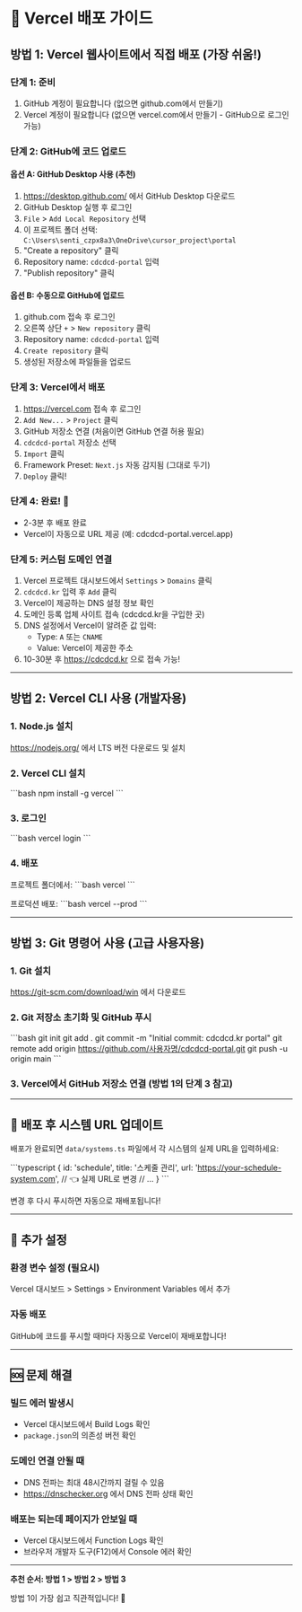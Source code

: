 # 🚀 Vercel 배포 가이드

## 방법 1: Vercel 웹사이트에서 직접 배포 (가장 쉬움!)

### 단계 1: 준비
1. GitHub 계정이 필요합니다 (없으면 github.com에서 만들기)
2. Vercel 계정이 필요합니다 (없으면 vercel.com에서 만들기 - GitHub으로 로그인 가능)

### 단계 2: GitHub에 코드 업로드

#### 옵션 A: GitHub Desktop 사용 (추천)
1. https://desktop.github.com/ 에서 GitHub Desktop 다운로드
2. GitHub Desktop 실행 후 로그인
3. `File` > `Add Local Repository` 선택
4. 이 프로젝트 폴더 선택: `C:\Users\senti_czpx8a3\OneDrive\cursor_project\portal`
5. "Create a repository" 클릭
6. Repository name: `cdcdcd-portal` 입력
7. "Publish repository" 클릭

#### 옵션 B: 수동으로 GitHub에 업로드
1. github.com 접속 후 로그인
2. 오른쪽 상단 `+` > `New repository` 클릭
3. Repository name: `cdcdcd-portal` 입력
4. `Create repository` 클릭
5. 생성된 저장소에 파일들을 업로드

### 단계 3: Vercel에서 배포
1. https://vercel.com 접속 후 로그인
2. `Add New...` > `Project` 클릭
3. GitHub 저장소 연결 (처음이면 GitHub 연결 허용 필요)
4. `cdcdcd-portal` 저장소 선택
5. `Import` 클릭
6. Framework Preset: `Next.js` 자동 감지됨 (그대로 두기)
7. `Deploy` 클릭!

### 단계 4: 완료! 🎉
- 2-3분 후 배포 완료
- Vercel이 자동으로 URL 제공 (예: cdcdcd-portal.vercel.app)

### 단계 5: 커스텀 도메인 연결
1. Vercel 프로젝트 대시보드에서 `Settings` > `Domains` 클릭
2. `cdcdcd.kr` 입력 후 `Add` 클릭
3. Vercel이 제공하는 DNS 설정 정보 확인
4. 도메인 등록 업체 사이트 접속 (cdcdcd.kr을 구입한 곳)
5. DNS 설정에서 Vercel이 알려준 값 입력:
   - Type: `A` 또는 `CNAME`
   - Value: Vercel이 제공한 주소
6. 10-30분 후 https://cdcdcd.kr 으로 접속 가능!

---

## 방법 2: Vercel CLI 사용 (개발자용)

### 1. Node.js 설치
https://nodejs.org/ 에서 LTS 버전 다운로드 및 설치

### 2. Vercel CLI 설치
\`\`\`bash
npm install -g vercel
\`\`\`

### 3. 로그인
\`\`\`bash
vercel login
\`\`\`

### 4. 배포
프로젝트 폴더에서:
\`\`\`bash
vercel
\`\`\`

프로덕션 배포:
\`\`\`bash
vercel --prod
\`\`\`

---

## 방법 3: Git 명령어 사용 (고급 사용자용)

### 1. Git 설치
https://git-scm.com/download/win 에서 다운로드

### 2. Git 저장소 초기화 및 GitHub 푸시
\`\`\`bash
git init
git add .
git commit -m "Initial commit: cdcdcd.kr portal"
git remote add origin https://github.com/사용자명/cdcdcd-portal.git
git push -u origin main
\`\`\`

### 3. Vercel에서 GitHub 저장소 연결 (방법 1의 단계 3 참고)

---

## 🔧 배포 후 시스템 URL 업데이트

배포가 완료되면 `data/systems.ts` 파일에서 각 시스템의 실제 URL을 입력하세요:

\`\`\`typescript
{
  id: 'schedule',
  title: '스케줄 관리',
  url: 'https://your-schedule-system.com', // 👈 실제 URL로 변경
  // ...
}
\`\`\`

변경 후 다시 푸시하면 자동으로 재배포됩니다!

---

## 📝 추가 설정

### 환경 변수 설정 (필요시)
Vercel 대시보드 > Settings > Environment Variables 에서 추가

### 자동 배포
GitHub에 코드를 푸시할 때마다 자동으로 Vercel이 재배포합니다!

---

## 🆘 문제 해결

### 빌드 에러 발생시
- Vercel 대시보드에서 Build Logs 확인
- `package.json`의 의존성 버전 확인

### 도메인 연결 안될 때
- DNS 전파는 최대 48시간까지 걸릴 수 있음
- https://dnschecker.org 에서 DNS 전파 상태 확인

### 배포는 되는데 페이지가 안보일 때
- Vercel 대시보드에서 Function Logs 확인
- 브라우저 개발자 도구(F12)에서 Console 에러 확인

---

**추천 순서: 방법 1 > 방법 2 > 방법 3**

방법 1이 가장 쉽고 직관적입니다! 🚀

